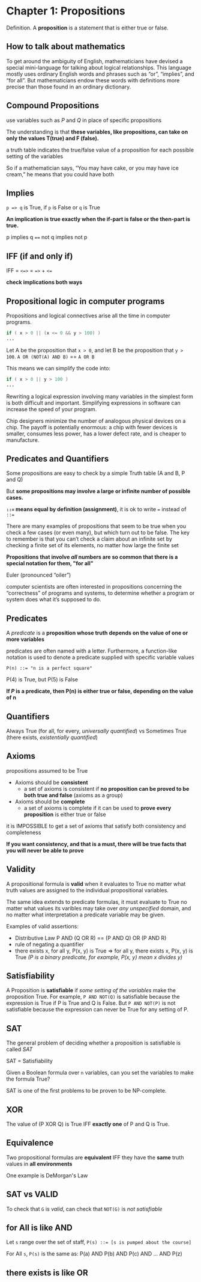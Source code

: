 # Chapter 1: Propositions

Definition. A **proposition** is a statement that is either true or false.

## How to talk about mathematics

To get around the ambiguity of English, mathematicians have devised a special mini-language for talking about logical relationships. This language mostly uses ordinary English words and phrases such as “or”, “implies”, and “for all”. But mathematicians endow these words with definitions more precise than those found in an ordinary dictionary.

## Compound Propositions

use variables such as _P_ and _Q_ in place of specific propositions

The understanding is that **these variables, like propositions, can take on only the values T(true) and F (false).**

a truth table indicates the true/false value of a proposition for each possible setting of the variables

So if a mathematician says, “You may have cake, or you may have ice cream,” he means that you could have both

## Implies

`p => q` is True, if `p` is False or `q` is True

**An implication is true exactly when the if-part is false or the then-part is true.**

p implies q `==` not q implies not p

## IFF (if and only if) 

IFF = `<=>` = `=>` + `<=`

**check implications both ways**

## Propositional logic in computer programs

Propositions and logical connectives arise all the time in computer programs.

```java
if ( x > 0 || (x <= 0 && y > 100) )
...
```

Let A be the proposition that `x > 0`, and let B be the proposition that `y > 100`. `A OR (NOT(A) AND B)` == `A OR B`

This means we can simplify the code into:
```java
if ( x > 0 || y > 100 )
...
```

Rewriting a logical expression involving many variables in the simplest form is both difficult and important. Simplifying expressions in software can increase the speed of your program. 

Chip designers minimize the number of analogous physical devices on a chip. The payoff is potentially enormous: a chip with fewer devices is smaller, consumes less power, has a lower defect rate, and is cheaper to manufacture.

## Predicates and Quantifiers

Some propositions are easy to check by a simple Truth table (A and B, P and Q)

But **some propositions may involve a large or infinite number of possible cases.**

**`::=` means equal by definition (assignment)**, it is ok to write `=` instead of `::=`

There are many examples of propositions that seem to be true when you check a few cases (or even many), but which turn out to be false. The key to remember is that you can’t check a claim about an infinite set by checking a 
finite set of its elements, no matter how large the finite set

**Propositions that involve _all_ numbers are so common that there is a special notation for them, "for all"**

Euler (pronounced “oiler”)

computer scientists are often interested in propositions concerning the “correctness” of programs and systems, to determine whether a program or system does what it’s supposed to do.

## Predicates

A _predicate_ is a **proposition whose truth depends on the value of one or more variables**

predicates are often named with a letter. Furthermore, a function-like notation is used to denote a predicate supplied with specific variable values
```
P(n) ::= "n is a perfect square"
```
P(4) is True, but P(5) is False

**If _P_ is a predicate, then P(n) is either true or false, depending on the value of n**

## Quantifiers

Always True (for all, for every, _universally quantified_) vs Sometimes True (there exists, _existentially quantified_)

## Axioms

propositions assumed to be True

- Axioms should be **consistent**
	- a set of axioms is consistent if **no proposition can be proved to be both true and false** (axioms as a group)
- Axioms should be **complete**
	- a set of axioms is complete if it can be used to **prove every proposition** is either true or false

it is IMPOSSIBLE to get a set of axioms that satisfy both consistency and completeness

**If you want consistency, and that is a must, there will be true facts that you will never be able to prove**

## Validity

A propositional formula is **valid** when it evaluates to True no matter what truth values are assigned to the individual propositional variables.

The same idea extends to predicate formulas, it must evaluate to True no matter what values its varibles may take over _any unspecified_ domain, and no matter what interpretation a predicate variable may be given.

Examples of valid assertions:
- Distributive Law  P AND (Q OR R) == (P AND Q) OR (P AND R)
- rule of negating a quantifier
- there exists x, for all y, P(x, y) is True => for all y, there exists x, P(x, y) is True _(P is a binary predicate, for example, P(x, y) mean x divides y)_

## Satisfiability

A Proposition is **satisfiable** if _some setting of the variables_ make the proposition True. For example, `P AND NOT(Q)` is satisfiable because the expression is True if P is True and Q is False. But `P AND NOT(P)` is not satisfiable because the expression can never be True for any setting of P.

## SAT

The general problem of deciding whether a proposition is satisfiable is called _SAT_

SAT  = Satisfiability

Given a Boolean formula over `n` variables, can you set the variables to make the formula True?

SAT is one of the first problems to be proven to be NP-complete.

## XOR

The value of (P XOR Q) is True IFF **exactly one** of P and Q is True.

## Equivalence

Two propositional formulas are **equivalent** IFF they have the **same** truth values in **all environments**

One example is DeMorgan's Law

## SAT vs VALID

To check that `G` is _valid_, can check that `NOT(G)` is _not satisfiable_

## for All is like AND

Let `s` range over the set of staff, `P(s) ::= [s is pumped about the course]`

For All `s`, `P(s)` is the same as:
P(a) AND P(b) AND P(c) AND ... AND P(z)

## there exists is like OR
